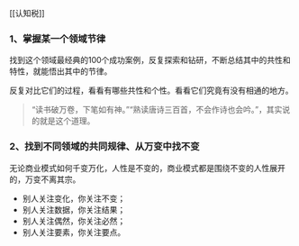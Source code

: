 [[认知税]]

### 1、掌握某一个领域节律

找到这个领域最经典的100个成功案例，反复探索和钻研，不断总结其中的共性和特性，就能悟出其中的节律。

反复对比它们的过程，看看有哪些共性和个性。看看它们究竟有没有相通的地方。

> “读书破万卷，下笔如有神。”“熟读唐诗三百首，不会作诗也会吟。”，其实说的就是这个道理。


### 2、找到不同领域的共同规律、从万变中找不变

无论商业模式如何千变万化，人性是不变的，商业模式都是围绕不变的人性展开的，万变不离其宗。

- 别人关注变化，你关注不变；
- 别人关注数据，你关注结果；
- 别人关注偶然，你关注必然；
- 别人关注要素，你关注要点。

